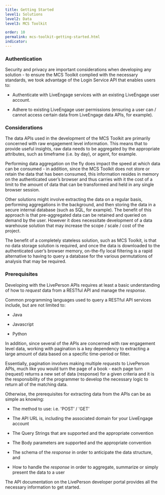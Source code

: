 ```yaml
---
title: Getting Started
level1: Solutions
level2: Data
level3: MCS Toolkit

order: 10
permalink: mcs-toolkit-getting-started.html
indicator:
---
```


### Authentication

Security and privacy are important considerations when developing any solution - to ensure the MCS Toolkit complied with the necessary standards, we took advantage of the Login Service API that enables users to:

* Authenticate with LiveEngage services with an existing LiveEngage user account.

* Adhere to existing LiveEngage user permissions (ensuring a user can / cannot access certain data from LiveEngage data APIs, for example).

### Considerations

The data APIs used in the development of the MCS Toolkit are primarily concerned with raw engagement level information.  This means that to provide useful insights, raw data needs to be aggregated by the appropriate attributes, such as timeframe (i.e. by day), or agent, for example.

Performing data aggregation on the fly does impact the speed at which data can be consumed - in addition, since the MCS Toolkit does not store or retain the data that has been consumed, this information resides in memory on the authenticated user’s browser and thus carries with it the cost of a limit to the amount of data that can be transformed and held in any single browser session.

Other solutions might involve extracting the data on a regular basis, performing aggregations in the background, and then storing the data in a secure internal database (such as SQL, for example).  The benefit of this approach is that pre-aggregated data can be retained and queried on demand by the user. However it does necessitate development of a data warehouse solution that may increase the scope / scale / cost of the project.

The benefit of a completely stateless solution, such as MCS Toolkit, is that no data storage solution is required, and once the data is downloaded to the authenticated user’s browser memory, on-the-fly local filtering is a rapid alternative to having to query a database for the various permutations of analysis that may be required.


### Prerequisites

Developing with the LivePerson APIs requires at least a basic understanding of how to _request_ data from a RESTful API and manage the _response_.

Common programming languages used to query a RESTful API services include, but are not limited to:

* Java

* Javascript

* Python

In addition, since several of the APIs are concerned with raw engagement level data, working with pagination is a key dependency to extracting a large amount of data based on a specific time-period or filter.

Essentially, pagination involves making multiple *requests* to LivePerson APIs, much like you would turn the page of a book - each page turn (request) returns a new set of data (response) for a given criteria and it is the responsibility of the programmer to develop the necessary logic to return all of the matching data.

Otherwise, the prerequisites for extracting data from the APIs can be as simple as knowing:

* The method to use: i.e. 'POST’ / 'GET’

* The API URL is, including the associated domain for your LiveEngage account

* The Query Strings that are supported and the appropriate convention

* The Body parameters are supported and the appropriate convention

* The schema of the *response* in order to anticipate the data structure, and

* How to handle the *response* in order to aggregate, summarize or simply present the data to a user

The API documentation on the LivePerson developer portal provides all the necessary information to get started.
